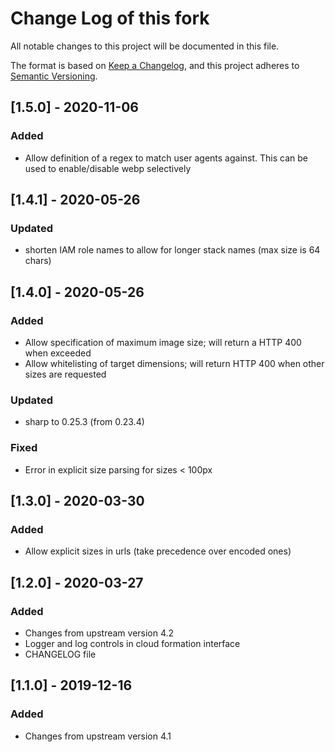 # Change Log of this fork
All notable changes to this project will be documented in this file.

The format is based on [Keep a Changelog](https://keepachangelog.com/en/1.0.0/),
and this project adheres to [Semantic Versioning](https://semver.org/spec/v2.0.0.html).

## [1.5.0] - 2020-11-06
### Added
- Allow definition of a regex to match user agents against. This can be used to enable/disable webp selectively

## [1.4.1] - 2020-05-26
### Updated
- shorten IAM role names to allow for longer stack names (max size is 64 chars)

## [1.4.0] - 2020-05-26
### Added
- Allow specification of maximum image size; will return a HTTP 400 when exceeded
- Allow whitelisting of target dimensions; will return HTTP 400 when other sizes are requested

### Updated
- sharp to 0.25.3 (from 0.23.4)

### Fixed
- Error in explicit size parsing for sizes < 100px

## [1.3.0] - 2020-03-30
### Added
- Allow explicit sizes in urls (take precedence over encoded ones)

## [1.2.0] - 2020-03-27
### Added
- Changes from upstream version 4.2
- Logger and log controls in cloud formation interface
- CHANGELOG file

## [1.1.0] - 2019-12-16
### Added
- Changes from upstream version 4.1
